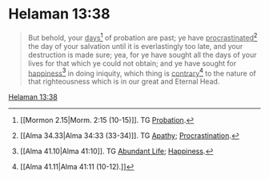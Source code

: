 # Helaman 13:38

> But behold, your <u>days</u>[^a] of probation are past; ye have <u>procrastinated</u>[^b] the day of your salvation until it is everlastingly too late, and your destruction is made sure; yea, for ye have sought all the days of your lives for that which ye could not obtain; and ye have sought for <u>happiness</u>[^c] in doing iniquity, which thing is <u>contrary</u>[^d] to the nature of that righteousness which is in our great and Eternal Head.

[Helaman 13:38](https://www.churchofjesuschrist.org/study/scriptures/bofm/hel/13?lang=eng&id=p38#p38)


[^a]: [[Mormon 2.15|Morm. 2:15 (10-15)]]. TG [Probation](https://www.churchofjesuschrist.org/study/scriptures/tg/probation?lang=eng).
[^b]: [[Alma 34.33|Alma 34:33 (33-34)]]. TG [Apathy](https://www.churchofjesuschrist.org/study/scriptures/tg/apathy?lang=eng); [Procrastination](https://www.churchofjesuschrist.org/study/scriptures/tg/procrastination?lang=eng).
[^c]: [[Alma 41.10|Alma 41:10]]. TG [Abundant Life](https://www.churchofjesuschrist.org/study/scriptures/tg/abundant-life?lang=eng); [Happiness](https://www.churchofjesuschrist.org/study/scriptures/tg/happiness?lang=eng).
[^d]: [[Alma 41.11|Alma 41:11 (10-12).]]
